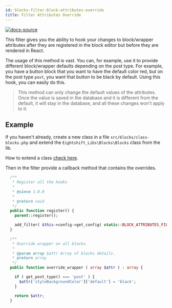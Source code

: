```yaml
---
id: blocks-filter-block-attributes-override
title: Filter Attributes Override
---
```


[![docs-source](https://img.shields.io/badge/source-eigthshift--libs-blue?style=for-the-badge&logo=php&labelColor=2a2a2a)](https://github.com/infinum/eightshift-libs/blob/develop/src/blocks/class-blocks.php)

This filter gives you the ability to hook your changes to block/wrapper attributes after they are registered in the block editor but before they are rendered in React.

The usage of this method is vast. You can, for example, use it to provide different block/wrapper defaults depending on the post type. For example, you have a button block that you want to have the default color red, but on the post type `post`, you want that button to be black by default. Using this hook, you can easily do this.

> This method can only change the default values of the attributes. Once the value is saved in the database and it is different from the default, it will stay in the database, and all these changes won't apply to it.

## Example

If you haven't already, create a new class in a file `src/blocks/class-blocks.php` and extend the `Eightshift_Libs\Blocks\Blocks` class from the lib.

How to extend a class [check here](extending-classes).

Then in the filter provide a callback method that contains the overrides.

```php
  /**
   * Register all the hooks
   *
   * @since 1.0.0
   *
   * @return void
   */
  public function register() {
    parent::register();

    add_filter( $this->config->get_config( static::BLOCK_ATTRIBUTES_FILTER_NAME ), [ $this, 'override_wrapper' ] );
  }

  /**
   * Override wrapper on all blocks.
   *
   * @param array $attr Array of blocks details.
   * @return array
   */
  public function override_wrapper ( array $attr ) : array {

    if ( get_post_type() === 'post' ) {
      $attr['styleBackgroundColor']['default'] = 'black';
    }

    return $attr;
  }
```
